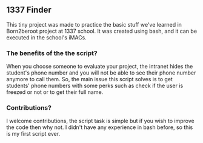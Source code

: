 ## 1337 Finder

This tiny project was made to practice the basic stuff we've learned in Born2beroot project at 1337 school. It was created using bash, and it can be executed
in the school's iMACs.


### The benefits of the the script?

When you choose someone to evaluate your project, the intranet hides the student's phone number and you will not be able to see their phone number anymore
to call them. So, the main issue this script solves is to get students' phone numbers with some perks such as check if the user is freezed or not or to get
their full name.

### Contributions?

I welcome contributions, the script task is simple but if you wish to improve the code then why not. I didn't have any experience in bash before, so this is
my first script ever.

